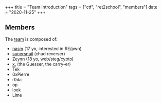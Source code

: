 +++
title = "Team introduction"
tags = ["ctf", "ret2school", "members"]
date = "2020-11-25"
+++

## Members

The [team](https://ctftime.org/team/111931) is composed of: 

- [nasm](https://kernemporium.github.io/en/about_us.html) (17 yo, interested in RE/pwn)
- [supersnail](http://aassfxxx.infos.st/) (chad reverser)
- [Zeynn](https://github.com/Zeynn1) (18 yo, web/steg/cypto)
- [x.](https://github.com/SofianeELHOR) (the Guesser, the carry-er)
- Tek
- 0xPierre
- r0da
- op
- look
- Lime
